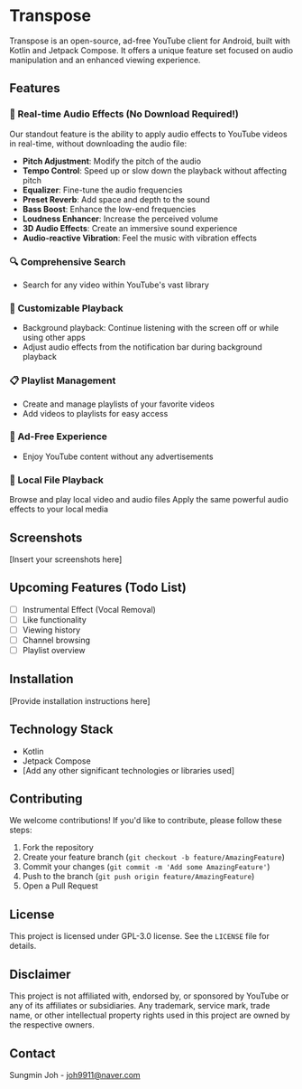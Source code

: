 # Transpose

Transpose is an open-source, ad-free YouTube client for Android, built with Kotlin and Jetpack Compose. It offers a unique feature set focused on audio manipulation and an enhanced viewing experience.

## Features

### 🎵 Real-time Audio Effects (No Download Required!)

Our standout feature is the ability to apply audio effects to YouTube videos in real-time, without downloading the audio file:

- **Pitch Adjustment**: Modify the pitch of the audio
- **Tempo Control**: Speed up or slow down the playback without affecting pitch
- **Equalizer**: Fine-tune the audio frequencies
- **Preset Reverb**: Add space and depth to the sound
- **Bass Boost**: Enhance the low-end frequencies
- **Loudness Enhancer**: Increase the perceived volume
- **3D Audio Effects**: Create an immersive sound experience
- **Audio-reactive Vibration**: Feel the music with vibration effects

### 🔍 Comprehensive Search

- Search for any video within YouTube's vast library

### 🎨 Customizable Playback

- Background playback: Continue listening with the screen off or while using other apps
- Adjust audio effects from the notification bar during background playback

### 📋 Playlist Management

- Create and manage playlists of your favorite videos
- Add videos to playlists for easy access

### 🚫 Ad-Free Experience

- Enjoy YouTube content without any advertisements

### 💾 Local File Playback

Browse and play local video and audio files
Apply the same powerful audio effects to your local media

## Screenshots

[Insert your screenshots here]

## Upcoming Features (Todo List)

- [ ] Instrumental Effect (Vocal Removal)
- [ ] Like functionality
- [ ] Viewing history
- [ ] Channel browsing
- [ ] Playlist overview

## Installation

[Provide installation instructions here]

## Technology Stack

- Kotlin
- Jetpack Compose
- [Add any other significant technologies or libraries used]

## Contributing

We welcome contributions! If you'd like to contribute, please follow these steps:

1. Fork the repository
2. Create your feature branch (`git checkout -b feature/AmazingFeature`)
3. Commit your changes (`git commit -m 'Add some AmazingFeature'`)
4. Push to the branch (`git push origin feature/AmazingFeature`)
5. Open a Pull Request

## License

This project is licensed under GPL-3.0 license. See the `LICENSE` file for details.

## Disclaimer

This project is not affiliated with, endorsed by, or sponsored by YouTube or any of its affiliates or subsidiaries. Any trademark, service mark, trade name, or other intellectual property rights used in this project are owned by the respective owners.

## Contact

Sungmin Joh - joh9911@naver.com

